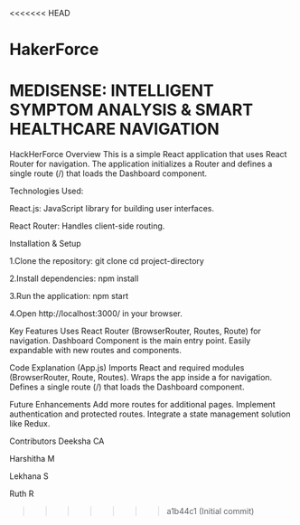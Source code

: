<<<<<<< HEAD
# HakerForce
MEDISENSE: INTELLIGENT SYMPTOM
ANALYSIS & SMART HEALTHCARE
NAVIGATION
======= 
HackHerForce Overview
This is a simple React application that uses React Router for navigation. The application initializes a Router and defines a single route (/) that loads the Dashboard component.

Technologies Used:  

React.js: JavaScript library for building user interfaces.  

React Router: Handles client-side routing.

Installation & Setup

1.Clone the repository:
git clone <repo-url>
cd project-directory

2.Install dependencies:
npm install

3.Run the application:
npm start

4.Open http://localhost:3000/ in your browser.

Key Features
Uses React Router (BrowserRouter, Routes, Route) for navigation.
Dashboard Component is the main entry point.
Easily expandable with new routes and components.

Code Explanation (App.js)
Imports React and required modules (BrowserRouter, Route, Routes).
Wraps the app inside a <Router> for navigation.
Defines a single route (/) that loads the Dashboard component.

Future Enhancements
Add more routes for additional pages.
Implement authentication and protected routes.
Integrate a state management solution like Redux.

Contributors
Deeksha CA  

Harshitha M  

Lekhana S  

Ruth R


>>>>>>> a1b44c1 (Initial commit)
